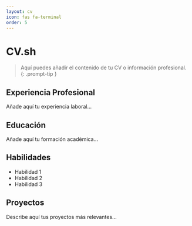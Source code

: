 ```yaml
---
layout: cv
icon: fas fa-terminal
order: 5
---
```


# CV.sh

> Aquí puedes añadir el contenido de tu CV o información profesional.
{: .prompt-tip }

## Experiencia Profesional

Añade aquí tu experiencia laboral...

## Educación

Añade aquí tu formación académica...

## Habilidades

- Habilidad 1
- Habilidad 2
- Habilidad 3

## Proyectos

Describe aquí tus proyectos más relevantes... 